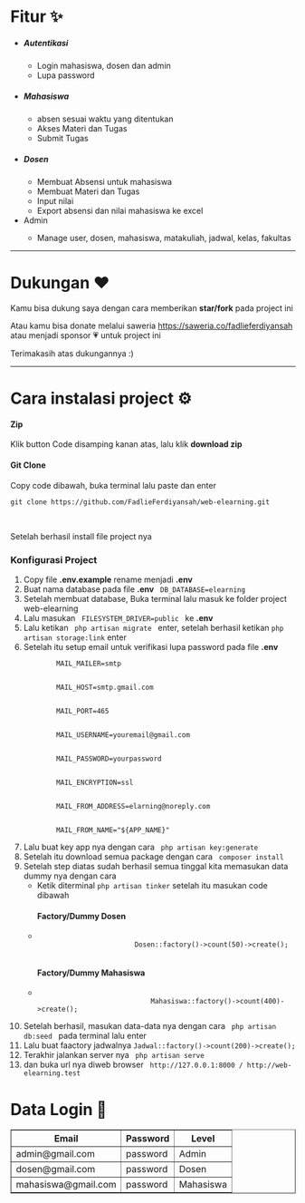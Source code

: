 <h1>Fitur ✨</h1>
<ul>
    <li>
        <h5>Autentikasi</h5>
    </li>
    <ul>
        <li>Login mahasiswa, dosen dan admin</li>
        <li>Lupa password</li>
    </ul>
    <li>
        <h5>Mahasiswa</h5>
    </li>
    <ul>
        <li>absen sesuai waktu yang ditentukan</li>
        <li>Akses Materi dan Tugas</li>
        <li>Submit Tugas</li>
    </ul>
    <li>
        <h5>Dosen</h5>
    </li>
    <ul>
        <li> Membuat Absensi untuk mahasiswa</li>
        <li>Membuat Materi dan Tugas</li>
        <li>Input nilai</li>
        <li>Export absensi dan nilai mahasiswa ke excel</li>
    </ul>
    <li>Admin</li>
    <ul>
        <li>Manage user, dosen, mahasiswa, matakuliah, jadwal, kelas, fakultas</li>
    </ul>
</ul>

<hr>
    <h1>Dukungan ❤️</h1>
    <p>Kamu bisa dukung saya dengan cara memberikan <b>star/fork</b> pada project ini</p>
    <p>Atau kamu bisa donate melalui saweria <a href="https://saweria.co/fadlieferdiyansah" target="_blank">https://saweria.co/fadlieferdiyansah</a> atau menjadi sponsor 💗 untuk project ini</p>
    <p>Terimakasih atas dukungannya :)</p>
<hr>

<h1>Cara instalasi project ⚙️ </h1>
<h4> Zip </h4>
<p>Klik button Code disamping kanan atas, lalu klik <b>download zip</b></p>
<h4> Git Clone </h4>
<p>Copy code dibawah, buka terminal lalu paste dan enter</p>

```
git clone https://github.com/FadlieFerdiyansah/web-elearning.git
```

<br>
<p>Setelah berhasil install file project nya</p>
<h3> Konfigurasi Project </h3>
<ol>
    <li>Copy file <b>.env.example</b> rename menjadi <b>.env</b></li>
    <li>Buat nama database pada file <b>.env</b> <code> DB_DATABASE=elearning </code></li>
    <li>Setelah membuat database, Buka terminal lalu masuk ke folder project web-elearning</li>
    <li>Lalu masukan <code> FILESYSTEM_DRIVER=public </code> ke <b> .env </b> </li>
    <li>Lalu ketikan <code> php artisan migrate </code> enter, setelah berhasil ketikan <code>php artisan storage:link</code> enter</li>
    <li>Setelah itu setup email untuk verifikasi lupa password pada file <b>.env</b></li>
    <code>
        MAIL_MAILER=smtp
    </code> <br>
    <code>
        MAIL_HOST=smtp.gmail.com
    </code> <br>
    <code>
        MAIL_PORT=465
    </code> <br>
    <code>
        MAIL_USERNAME=youremail@gmail.com
    </code> <br>
    <code>
        MAIL_PASSWORD=yourpassword
    </code> <br>
    <code>
        MAIL_ENCRYPTION=ssl
    </code> <br>
    <code>
        MAIL_FROM_ADDRESS=elarning@noreply.com
    </code> <br>
    <code>
        MAIL_FROM_NAME="${APP_NAME}"
    </code>
    <li>Lalu buat key app nya dengan cara <code> php artisan key:generate </code> </li>
    <li>Setelah itu download semua package dengan cara <code> composer install </code> </li>
    <li>
        Setelah step diatas sudah berhasil semua tinggal kita memasukan data dummy nya dengan cara
        <ul>
            <li>Ketik diterminal <code>php artisan tinker</code> setelah itu masukan code dibawah</li>
            <h4>Factory/Dummy Dosen</h5>
                <li>
                    <code>
                        Dosen::factory()->count(50)->create();
                    </code>
                </li>
                <h4>Factory/Dummy Mahasiswa</h5>
                    <li>
                        <code>
                            Mahasiswa::factory()->count(400)->create();
                        </code>
                    </li>
        </ul>
    </li>
    <li>Setelah berhasil, masukan data-data nya dengan cara <code> php artisan db:seed </code> pada terminal lalu enter</li>
    <li>Lalu buat faactory jadwalnya <code>Jadwal::factory()->count(200)->create();</code></li>
    <li>Terakhir jalankan server nya <code> php artisan serve </code></li>
    <li>dan buka url nya diweb browser <code> http://127.0.0.1:8000 / http://web-elearning.test </code></li>
</ol>

<h1>Data Login 👥</h1>

</ul>
<table border="1px" cellspacing="0" cellpadding="5px">
    <tr>
        <th>Email</th>
        <th>Password</th>
        <th>Level</th>
    </tr>
    <tr>
        <td>admin@gmail.com</td>
        <td>password</td>
        <td>Admin</td>
    </tr>
    <tr>
        <td>dosen@gmail.com</td>
        <td>password</td>
        <td>Dosen</td>
    </tr>
    <tr>
        <td>mahasiswa@gmail.com</td>
        <td>password</td>
        <td>Mahasiswa</td>
    </tr>
</table>
